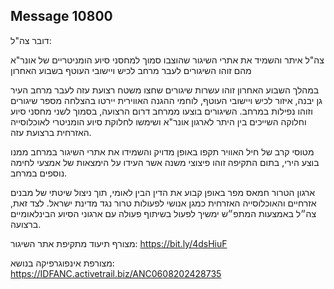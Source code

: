 ## Message 10800

דובר צה"ל:

צה"ל איתר והשמיד את אתרי השיגור שהוצבו סמוך למחסני סיוע הומניטריים של אונר"א מהם זוהו השיגורים לעבר מרחב לכיש ויישובי העוטף בשבוע האחרון

במהלך השבוע האחרון זוהו עשרות שיגורים שחצו משטח רצועת עזה לעבר מרחב העיר גן יבנה, איזור לכיש ויישובי העוטף, לוחמי ההגנה האווירית יירטו בהצלחה מספר שיגורים וזוהו נפילות במרחב. השיגורים בוצעו ממרחב דרום הרצועה, בסמוך לשני מחסני סיוע וחלוקה השייכים בין היתר לארגון אונר"א ושימשו לחלוקת סיוע הומניטרי לאוכלוסייה האזרחית ברצועת עזה.

מטוסי קרב של חיל האוויר תקפו באופן מדויק והשמידו את אתרי השיגור במרחב ממנו בוצע הירי, בתום התקיפה זוהו פיצוצי משנה אשר העידו על הימצאות של אמצעי לחימה נוספים במרחב.

ארגון הטרור חמאס מפר באופן קבוע את הדין הבין לאומי, תוך ניצול שיטתי של מבנים אזרחיים והאוכלוסייה האזרחית כמגן אנושי לפעולות טרור נגד מדינת ישראל. לצד זאת, צה״ל באמצעות המתפ״ש ימשיך לפעול בשיתוף פעולה עם ארגוני הסיוע הבינלאומיים ברצועה.

מצורף תיעוד מתקיפת אתר השיגור: https://bit.ly/4dsHiuF

מצורפת אינפוגרפיקה בנושא: https://IDFANC.activetrail.biz/ANC0608202428735

